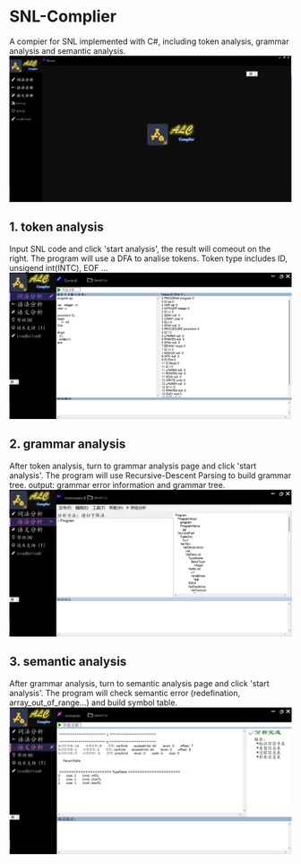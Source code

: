 # SNL-Complier
A compier for SNL implemented with C#, including token analysis, grammar
analysis and semantic analysis.
![image_error](https://github.com/Gujw0126/SNL-Complier/blob/main/image/compiler1.png)
## 1. token analysis
Input SNL code and click 'start analysis', the result will comeout on the right. 
The program will use a DFA to analise tokens. Token type includes ID, unsigend int(INTC), EOF ...
![image_error](https://github.com/Gujw0126/SNL-Complier/blob/main/image/compiler2.png)


## 2. grammar analysis
After token analysis, turn to grammar analysis page and click 'start analysis'. 
The program will use Recursive-Descent Parsing to build grammar tree.
output: grammar error information and grammar tree.
![image_error](https://github.com/Gujw0126/SNL-Complier/blob/main/image/compiler3.png)

## 3. semantic analysis
After grammar analysis, turn to semantic analysis page and click 'start analysis'. 
The program will check semantic error (redefination, array_out_of_range...) and 
build symbol table.
![image_error](https://github.com/Gujw0126/SNL-Complier/blob/main/image/compiler4.png)